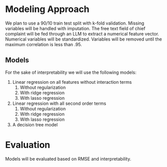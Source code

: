 # Modeling Approach

We plan to use a 90/10 train test split with k-fold validation.  Missing variables will be handled with imputation.  The free text field of chief complaint will be fed through an LLM to extract a numerical feature vector.  Numerical variables will be standardized.  Variables will be removed until the maximum correlation is less than .95.

## Models

For the sake of interpretability we will use the following models:

1. Linear regression on all features without interaction terms
    1. Without regularization
    2. With ridge regression
    3. With lasso regression
2. Linear regression with all second order terms
    1. Without regularization
    2. With ridge regression
    3. With lasso regression
3. A decision tree model 

# Evaluation

Models will be evaluated based on RMSE and interpretability.